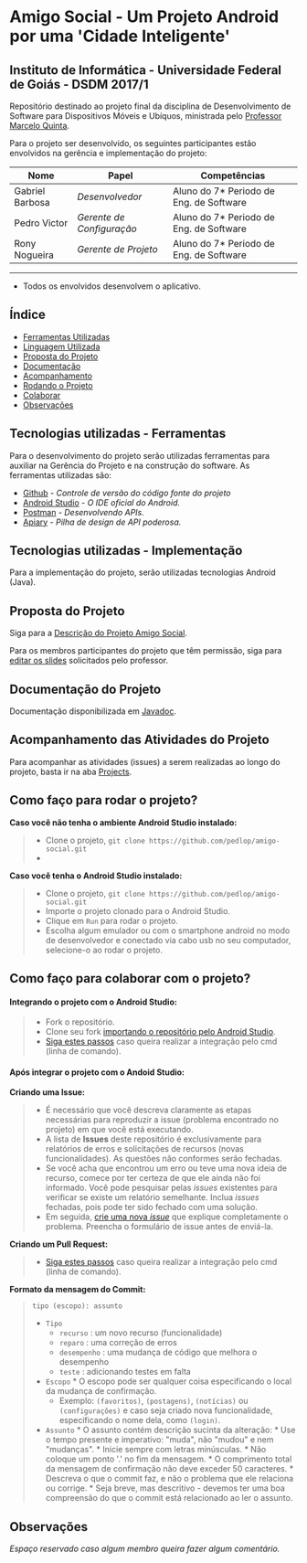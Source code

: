 # Amigo Social - Um Projeto Android por uma 'Cidade Inteligente'

## **Instituto de Informática - Universidade Federal de Goiás - DSDM 2017/1** ##

Repositório destinado ao projeto final da disciplina de Desenvolvimento de Software para Dispositivos Móveis e Ubíquos, ministrada pelo [Professor Marcelo Quinta](https://www.linkedin.com/in/marcelo-quinta-6444bb22/).

Para o projeto ser desenvolvido, os seguintes participantes estão envolvidos na gerência e implementação do projeto:

Nome             |            Papel           |  Competências
-----------------------------|----------------------------|---------
Gabriel Barbosa   | _Desenvolvedor_     |  Aluno do 7* Periodo de Eng. de Software|
Pedro Victor     | _Gerente de Configuração_   | Aluno do 7* Periodo de Eng. de Software|
Rony Nogueira    | _Gerente de Projeto_ | Aluno do 7* Periodo de Eng. de Software|
---------
* Todos os envolvidos desenvolvem o aplicativo.

Índice
---
- [Ferramentas Utilizadas](#tecnologias-utilizadas---ferramentas)
- [Linguagem Utilizada](#tecnologias-utilizadas---implementação)
- [Proposta do Projeto](#proposta-do-projeto)
- [Documentação](#documentação-do-projeto)
- [Acompanhamento](#acompanhamento-das-atividades-do-projeto)
- [Rodando o Projeto](#como-faço-para-rodar-o-projeto)
- [Colaborar](#como-faço-para-colaborar-com-o-projeto)
- [Observações](#observações)

## **Tecnologias utilizadas - Ferramentas** ##

Para o desenvolvimento do projeto serão utilizadas ferramentas para auxiliar na Gerência do Projeto e na construção do software. As ferramentas utilizadas são:

- [Github](https://github.com) - _Controle de versão do código fonte do projeto_
- [Android Studio](https://developer.android.com/studio/index.html?hl=pt-br) - _O IDE oficial do Android._
- [Postman](https://www.getpostman.com/) - _Desenvolvendo APIs._
- [Apiary](https://apiary.io/) - _Pilha de design de API poderosa._


## **Tecnologias utilizadas - Implementação** ##

Para a implementação do projeto, serão utilizadas tecnologias Android (Java).

## **Proposta do Projeto** ##

Siga para a [Descrição do Projeto Amigo Social](https://docs.google.com/presentation/d/1vqDU-o2ITFM0AcklvDWSp4cTy3uhS29rPXKjuADo2mw/edit?usp=sharing).

Para os membros participantes do projeto que têm permissão, siga para [editar os slides](https://docs.google.com/presentation/d/1vqDU-o2ITFM0AcklvDWSp4cTy3uhS29rPXKjuADo2mw/edit#slide=id.g1120e21370_0_262) solicitados pelo professor.

## **Documentação do Projeto** ##

Documentação disponibilizada em [Javadoc](http://amigosocial.uphero.com/docs/).

## **Acompanhamento das Atividades do Projeto** ##
Para acompanhar as atividades (issues) a serem realizadas ao longo do projeto, basta ir na aba [Projects](https://github.com/pedlop/amigo-social/projects).

## **Como faço para rodar o projeto?** ##

**Caso você não tenha o ambiente Android Studio instalado:**
>* Clone o projeto, `git clone https://github.com/pedlop/amigo-social.git`
>* 

**Caso você tenha o Android Studio instalado:**
>* Clone o projeto, `git clone https://github.com/pedlop/amigo-social.git`
>* Importe o projeto clonado para o Android Studio.
>* Clique em `Run` para rodar o projeto.
>* Escolha algum emulador ou com o smartphone android no modo de desenvolvedor e conectado via cabo usb no seu computador, selecione-o ao rodar o projeto.

## **Como faço para colaborar com o projeto?** ##

#### **Integrando o projeto com o Android Studio:** ####
>* Fork o repositório.
>* Clone seu fork [importando o repositório pelo Android Studio](#como-faço-para-rodar-o-projeto).
>* [Siga estes passos](https://blog.da2k.com.br/2015/02/04/git-e-github-do-clone-ao-pull-request/) caso queira realizar a integração pelo cmd (linha de comando).

#### **Após integrar o projeto com o Andoid Studio:** ####
**Criando uma Issue:**
>* É necessário que você descreva claramente as etapas necessárias para reproduzir a issue (problema encontrado no projeto) em que você está executando.
>* A lista de **Issues** deste repositório é exclusivamente para relatórios de erros e solicitações de recursos (novas funcionalidades). As questões não conformes serão fechadas.
>* Se você acha que encontrou um erro ou teve uma nova ideia de recurso, comece por ter certeza de que ele ainda não foi informado. Você pode pesquisar pelas _issues_ existentes para verificar se existe um relatório semelhante. Inclua _issues_ fechadas, pois pode ter sido fechado com uma solução.
>* Em seguida, [crie uma nova _issue_](https://github.com/pedlop/amigo-social/issues) que explique completamente o problema. Preencha o formulário de issue antes de enviá-la.

**Criando um Pull Request:**
>* [Siga estes passos](https://blog.da2k.com.br/2015/02/04/git-e-github-do-clone-ao-pull-request/) caso queira realizar a integração pelo cmd (linha de comando).

**Formato da mensagem do Commit:**
>`tipo (escopo): assunto`
>* `Tipo`
>	* `recurso` : um novo recurso (funcionalidade)
>	* `reparo` : uma correção de erros
>	* `desempenho` : uma mudança de código que melhora o desempenho
>	* `teste` : adicionando testes em falta
>* `Escopo`
>	* 
O escopo pode ser qualquer coisa especificando o local da mudança de confirmação.
>	* Exemplo: `(favoritos)`, `(postagens)`, `(notícias)` ou `(configurações)` e caso seja criado nova funcionalidade, especificando o nome dela, como `(login)`.
>* `Assunto`
>	* 
O assunto contém descrição sucinta da alteração:
>		* Use o tempo presente e imperativo: "muda", não "mudou" e nem "mudanças".
>		* Inicie sempre com letras minúsculas.
>		* Não coloque um ponto '.' no fim da mensagem.
>		* O comprimento total da mensagem de confirmação não deve exceder 50 caracteres.
>		* Descreva o que o commit faz, e não o problema que ele relaciona ou corrige.
>		* Seja breve, mas descritivo - devemos ter uma boa compreensão do que o commit está relacionado ao ler o assunto.


## **Observações** ##
_Espaço reservado caso algum membro queira fazer algum comentário._
